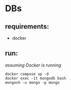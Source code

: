 # DBs

## requirements:
- docker

## run:
_assuming Docker is running_
```
docker compose up -d
docker exec -it mongodb bash
mongosh -u mongo -p mongo
```